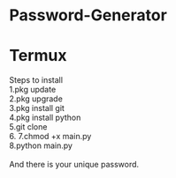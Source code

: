# Password-Generator

# Termux

Steps to install <br>
1.pkg update <br>
2.pkg upgrade <br>
3.pkg install git<br>
4.pkg install python<br>
5.git clone <br>
6.
7.chmod +x main.py<br>
8.python main.py<br>
<br>
And there is your unique password.

